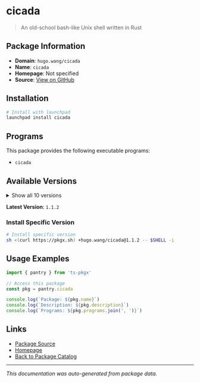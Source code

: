 # cicada

> An old-school bash-like Unix shell written in Rust

## Package Information

- **Domain**: `hugo.wang/cicada`
- **Name**: `cicada`
- **Homepage**: Not specified
- **Source**: [View on GitHub](https://github.com/pkgxdev/pantry/tree/main/projects/hugo.wang/cicada/package.yml)

## Installation

```bash
# Install with launchpad
launchpad install cicada
```

## Programs

This package provides the following executable programs:

- `cicada`

## Available Versions

<details>
<summary>Show all 10 versions</summary>

- `1.1.2`, `1.1.1`, `1.0.3`, `1.0.2`, `1.0.1`
- `1.0.0`, `0.9.41`, `0.9.40`, `0.9.39`, `0.9.38`

</details>

**Latest Version**: `1.1.2`

### Install Specific Version

```bash
# Install specific version
sh <(curl https://pkgx.sh) +hugo.wang/cicada@1.1.2 -- $SHELL -i
```

## Usage Examples

```typescript
import { pantry } from 'ts-pkgx'

// Access this package
const pkg = pantry.cicada

console.log(`Package: ${pkg.name}`)
console.log(`Description: ${pkg.description}`)
console.log(`Programs: ${pkg.programs.join(', ')}`)
```

## Links

- [Package Source](https://github.com/pkgxdev/pantry/tree/main/projects/hugo.wang/cicada/package.yml)
- [Homepage](#)
- [Back to Package Catalog](../package-catalog.md)

---

*This documentation was auto-generated from package data.*
